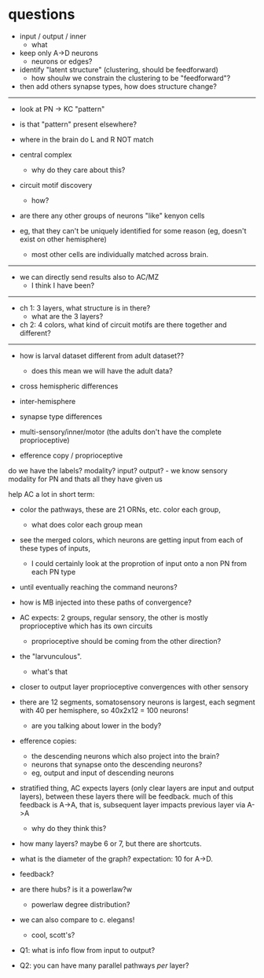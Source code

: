 # questions

- input / output / inner 
    - what 
- keep only A->D neurons
    - neurons or edges?
- identify "latent structure" (clustering, should be feedforward)
    - how shoulw we constrain the clustering to be "feedforward"?
- then add others synapse types, how does structure change?

----

- look at PN -> KC "pattern"
- is that "pattern" present elsewhere?
- where in the brain do L and R NOT match

- central complex
    - why do they care about this?
- circuit motif discovery
    - how?

- are there any other groups of neurons "like" kenyon cells
- eg, that they can't be uniquely identified for some reason (eg, doesn't exist on other hemisphere)
  - most other cells are individually matched across brain.

----

- we can directly send results also to AC/MZ
    - I think I have been?

-----

- ch 1: 3 layers, what structure is in there?
    - what are the 3 layers?
- ch 2: 4 colors, what kind of circuit motifs are there together and different?

-----

- how is larval dataset different from adult dataset??
    - does this mean we will have the adult data?

- cross hemispheric differences
- inter-hemisphere
- synapse type differences
- multi-sensory/inner/motor  (the adults don't have the complete proprioceptive)
- efference copy  / proprioceptive

do we have the labels? modality? input? output?
    - we know sensory modality for PN and thats all they have given us 

help AC a lot in short term:

- color the pathways, these are 21 ORNs, etc. color each group,
    - what does color each group mean
- see the merged colors, which neurons are getting input from each of these types of inputs,
    - I could certainly look at the proprotion of input onto a non PN from each PN type
- until eventually reaching the command neurons?
- how is MB injected into these paths of convergence?
- AC expects: 2 groups, regular sensory, the other is mostly proprioceptive which has its own circuits
    - proprioceptive should be coming from the other direction?
- the "larvunculous".
    - what's that
- closer to output layer proprioceptive convergences with other sensory
- there are 12 segments, somatosensory neurons is largest, each segment with 40 per hemisphere, so 40x2x12 = 100 neurons!
    - are you talking about lower in the body?

- efference copies:
  
  - the descending neurons which also project into the brain?
  - neurons that synapse onto the descending neurons?
  - eg, output and input of descending neurons

- stratified thing, AC expects layers (only clear layers are input and output layers), between these layers there will be feedback.  much of this feedback is A->A, that is, subsequent layer impacts previous layer via A->A
    - why do they think this?
- how many layers? maybe 6 or 7, but there are shortcuts.
- what is the diameter of the graph? expectation: 10 for A->D.

- feedback?
- are there hubs? is it a powerlaw?w
    - powerlaw degree distribution?
- we can also compare to c. elegans!
    - cool, scott's?

- Q1: what is info flow from input to output?
- Q2: you can have many parallel pathways *per* layer?